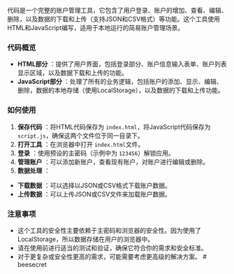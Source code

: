 代码是一个完整的账户管理工具，它包含了用户登录、账户的增加、查看、编辑、删除，以及数据的下载和上传（支持JSON和CSV格式）等功能。这个工具使用HTML和JavaScript编写，适用于本地运行的简易账户管理场景。

### 代码概览

* **HTML部分** ：提供了用户界面，包括登录部分、账户信息输入表单、账户列表显示区域，以及数据下载和上传的功能。
* **JavaScript部分** ：处理了所有的业务逻辑，包括账户的添加、显示、编辑、删除，数据的本地存储（使用LocalStorage），以及数据的下载和上传功能。

### 如何使用

1. **保存代码** ：将HTML代码保存为 `index.html`，将JavaScript代码保存为 `script.js`，确保这两个文件位于同一目录下。
2. **打开工具** ：在浏览器中打开 `index.html`文件。
3. **登录** ：使用预设的主密码（示例中为 `123456`）解锁应用。
4. **管理账户** ：可以添加新账户，查看现有账户，对账户进行编辑或删除。
5. **数据处理** ：

* **下载数据** ：可以选择以JSON或CSV格式下载账户数据。
* **上传数据** ：可以上传JSON或CSV文件来加载账户数据。

### 注意事项

* 这个工具的安全性主要依赖于主密码和浏览器的安全性。因为使用了LocalStorage，所以数据存储在用户的浏览器中。
* 请在使用前进行适当的测试和验证，确保它符合你的需求和安全标准。
* 对于更复杂或安全性更高的需求，可能需要考虑更高级的解决方案。
#   b e e s e c r e t  
 